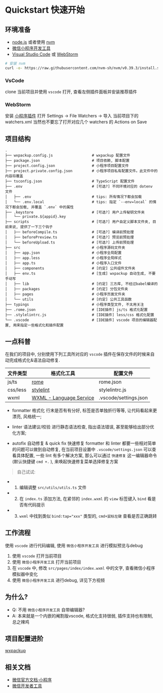 
# Quickstart 快速开始

## 环境准备
- [node.js](https://nodejs.org/en) 或者使用 [nvm](https://github.com/nvm-sh/nvm)
- [微信小程序开发工具](https://developers.weixin.qq.com/miniprogram/dev/devtools/download.html)
- [Visual Studio Code](https://code.visualstudio.com/) 或 [WebStorm](https://www.jetbrains.com/zh-cn/webstorm/download/#section=mac)

```bash
# 安装 nvm
curl -o- https://raw.githubusercontent.com/nvm-sh/nvm/v0.39.3/install.sh | bash
```


### VsCode
clone 当前项目并使用 `vscode` 打开, 查看左侧插件面板并安装推荐插件

### WebStorm
安装 [小程序插件](https://gitee.com/zxy_c/wechat-miniprogram-plugin#wechat-miniprogram-plugin)
打开 Settings -> File Watchers -> 导入 当前项目下的 watchers.xml
当然也不要忘了打开对应几个 watchers 的 Actions on Save


## 项目结构

```
.
├── wxpackup.config.js                  # wxpackup 配置文件
├── package.json                        # 项目依赖, 脚本配置
├── project.config.json                 # 小程序项目配置文件
├── project.private.config.json         # 小程序项目私有配置文件。此文件中的内容将覆盖
├── tsconfig.json                       # TypeScript 配置文件
├── .env                                # [可选?] 不同环境对应的 dotenv 文件
│   ├── .env                            # tips: 所有情况下都会加载
│   └── .env.local                      # tips: 指定 `--env=local` 的情况下都会加载, 并覆盖 `.env` 中的属性
├── .keystore                           # [可选?] 用户上传秘钥文件夹
│   └── private.${appid}.key
├── scripts                             # [可选?] 用户自定义脚本文件夹, 目前来说, 提供了一下三个钩子
│   ├── beforeCompile.ts                # [可选?] 编译前预处理
│   ├── beforePreview.ts                # [可选?] 预览前预处理
│   └── beforeUpload.ts                 # [可选?] 上传前预处理
├── src                                 # 小程序源码文件夹
│   ├── app.json                        # 小程序全局配置
│   ├── app.less                        # 小程序全局样式
│   ├── app.ts                          # 小程序入口文件
│   ├── components                      # [约定] 公共组件文件夹
│   ├── env.ts                          # [生成] wxpackup 自动生成, 不要手动写
│   ├── lib                             # [约定] 三方库, 不经过babel编译的
│   ├── packages                        # [约定] 分包文件夹
│   ├── pages                           # 小程序页面文件夹
│   └── utils                           # [约定] 公共工具函数
├── typings                             # 小程序类型文件, 不太用关注
├── .rome.json                          # [IDE插件] js/ts 格式化配置
├── .stylelintrc.js                     # [IDE插件] less/css 格式化配置
└── .vscode                             # [IDE插件] vscode 项目的编辑器配置, 用来指定一些格式化和插件配置

```

## 一点科普

在我们的项目中, 分别使用下列工具所对应的 `vscode` 插件在保存文件的时候来自动完成格式化&语法自动修复.


| 文件类型 | 格式化工具 | 配置文件 |
| --- | --- | --- |
| js/ts | [rome](https://rome.tools/) | rome.json |
| css/less | [stylelint](https://stylelint.io/) | stylelintrc.js |
| wxml | [WXML - Language Service]() | .vscode/settings.json |


- formatter 格式化
行末是否有有分好, 标签是否单独折行等等, 让代码看起来更漂亮, 风格统一;

- linter 语法建议/校验
进行静态语法检查, 指出语法错误, 甚至能够给出部分优化方案;

- autofix 自动修复 & quick fix 快速修复
formatter 和 linter 都要一些相对简单的问题可以做到自动修复, 在当前项目设置中  `.vscode/settings.json`
可以查看具体配置, 一些 lint 有多个解决方案, 那么可以通过 `快速修复` 这一编辑器命令(默认快捷键 `cmd +.` ), 来唤起快速修复菜单选择修复方案

> 自己试试:
- 1. 编辑调整 `src/utils/utils.ts` 文件
- 2. 在 `index.ts` 添加方法, 在紧邻的 `index.wxml` 的 `view` 标签键入 `bind` 看是否有代码提示
- 3. `wxml` 中找到类似 `bind:tap="xxx"` 类型的, `cmd+鼠标左键` 查看是否正确跳转


## 工作流程
使用 `vscode` 进行代码编辑, 使用 `微信小程序开发工具` 进行模拟预览与debug

1. 使用 `vscode` 打开当前项目
2. 使用 `微信小程序开发工具` 打开当前项目
3. 在 `vscode` 中, 修改 `src/pages/index/index.wxml` 中的文字, 查看微信小程序模拟器中变化
4. 使用 `微信小程序开发工具` 进行debug, 详见下方视频



## 为什么?
- Q: 不用 `微信小程序开发工具` 自带编辑器?
- A: 本来就是一个内嵌的阉割版vscode, 格式化支持很弱, 插件支持也有限制, 总之辣鸡


## 项目配置进阶
[wxpackup](https://github.com/charlzyx/wxpackup)

## 相关文档
- [微信官方文档·小程序](https://developers.weixin.qq.com/miniprogram/dev/framework/quickstart/)
- [微信开发者工具](https://developers.weixin.qq.com/miniprogram/dev/devtools/devtools.html)
